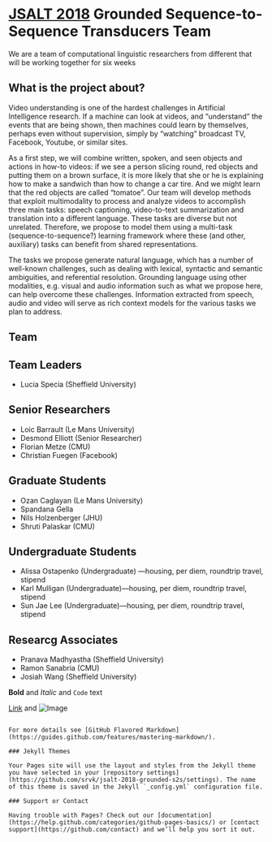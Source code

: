 # [JSALT 2018](https://www.clsp.jhu.edu/workshops/18-workshop/) Grounded Sequence-to-Sequence Transducers Team

We are a team of computational linguistic researchers from different  that will be working together for six weeks

## What is the project about?

Video understanding is one of the hardest challenges in Artificial Intelligence research. If a machine can look at videos, and “understand” the events that are being shown, then machines could learn by themselves, perhaps even without supervision, simply by “watching” broadcast TV, Facebook, Youtube, or similar sites.

As a first step, we will combine written, spoken, and seen objects and actions in how-to videos: if we see a person slicing round, red objects and putting them on a brown surface, it is more likely that she or he is explaining how to make a sandwich than how to change a car tire. And we might learn that the red objects are called “tomatoe”. Our team will develop methods that exploit multimodality to process and analyze videos to accomplish three main tasks: speech captioning, video-to-text summarization and translation into a different language. These tasks are diverse but not unrelated. Therefore, we propose to model them using a multi-task (sequence-to-sequence?) learning framework where these (and other, auxiliary) tasks can benefit from shared representations.

The tasks we propose generate natural language, which has a number of well-known challenges, such as dealing with lexical, syntactic and semantic ambiguities, and referential resolution. Grounding language using other modalities, e.g. visual and audio information such as what we propose here, can help overcome these challenges. Information extracted from speech, audio and video will serve as rich context models for the various tasks we plan to address.

## Team

## Team Leaders
- Lucia Specia (Sheffield University)

## Senior Researchers
- Loic Barrault (Le Mans University)
- Desmond Elliott (Senior Researcher)
- Florian Metze (CMU)
- Christian Fuegen (Facebook)

## Graduate Students
- Ozan Caglayan (Le Mans University)
- Spandana Gella 
- Nils Holzenberger (JHU)
- Shruti Palaskar (CMU)

## Undergraduate Students
- Alissa Ostapenko (Undergraduate) —housing, per diem, roundtrip travel, stipend
- Karl Mulligan  (Undergraduate)—housing, per diem, roundtrip travel, stipend
- Sun Jae Lee  (Undergraduate)—housing, per diem, roundtrip travel, stipend

## Researcg Associates
- Pranava Madhyastha (Sheffield University)
- Ramon Sanabria (CMU)
- Josiah Wang (Sheffield University)



**Bold** and _Italic_ and `Code` text

[Link](url) and ![Image](src)
```

For more details see [GitHub Flavored Markdown](https://guides.github.com/features/mastering-markdown/).

### Jekyll Themes

Your Pages site will use the layout and styles from the Jekyll theme you have selected in your [repository settings](https://github.com/srvk/jsalt-2018-grounded-s2s/settings). The name of this theme is saved in the Jekyll `_config.yml` configuration file.

### Support or Contact

Having trouble with Pages? Check out our [documentation](https://help.github.com/categories/github-pages-basics/) or [contact support](https://github.com/contact) and we’ll help you sort it out.
